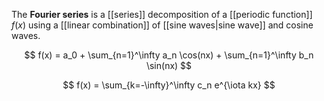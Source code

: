 The **Fourier series** is a [[series]] decomposition of a [[periodic function]] $f(x)$ using a [[linear combination]] of [[sine waves|sine wave]] and cosine waves.

$$
f(x) = a_0 + \sum_{n=1}^\infty a_n \cos(nx) + \sum_{n=1}^\infty b_n \sin(nx)
$$

$$
f(x) = \sum_{k=-\infty}^\infty c_n e^{\iota kx}
$$
